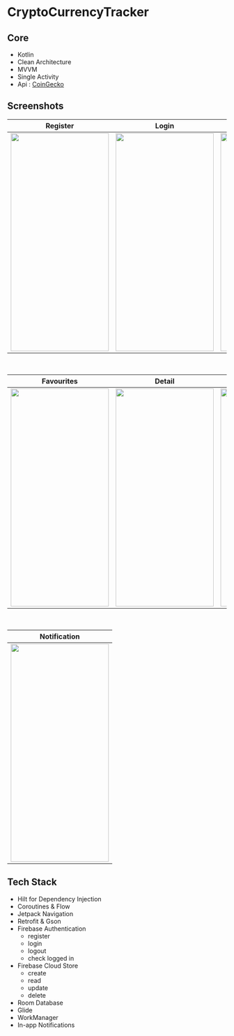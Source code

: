 # CryptoCurrencyTracker


## Core

- Kotlin 
- Clean Architecture
- MVVM
- Single Activity
- Api : [CoinGecko](https://www.coingecko.com/en/api/documentation)

## Screenshots

| Register | Login | Home |
| ------ | ---- | ------ |
|<img src="https://github.com/abdulkadirgun/CryptoCurrencyTracker/assets/88149786/ca30d1f1-4814-447d-b744-d89e2312c27e" width="225" height="500"/>|<img src="https://github.com/abdulkadirgun/CryptoCurrencyTracker/assets/88149786/6d183017-5fe4-4255-9d13-7136d4a75c91" width="225" height="500"/>|<img src="https://github.com/abdulkadirgun/CryptoCurrencyTracker/assets/88149786/082e5f5c-dda6-4e77-b258-71b3220ab32a" width="225" height="500"/>|

</br>

| Favourites | Detail | Search |
| --- | ------- | ------- |
|<img src="https://github.com/abdulkadirgun/CryptoCurrencyTracker/assets/88149786/2397b073-607f-46f1-a63f-321f1fca21a2" width="225" height="500"/>|<img src="https://github.com/abdulkadirgun/CryptoCurrencyTracker/assets/88149786/631ff5b9-480c-410b-a7c6-9ce37e490805" width="225" height="500"/>|<img src="https://github.com/abdulkadirgun/CryptoCurrencyTracker/assets/88149786/1aa87807-6880-4ed1-b346-6f6017212c3f" width="225" height="500"/>|

</br>

| Notification |
| ------------ |
|<img src="https://github.com/abdulkadirgun/CryptoCurrencyTracker/assets/88149786/0b3ed317-710c-47d9-84e7-be149b474e3d" width="225" height="500"/>|


## Tech Stack
- Hilt for Dependency Injection
- Coroutines & Flow
- Jetpack Navigation
- Retrofit & Gson
- Firebase Authentication
  - register
  - login
  - logout
  - check logged in
- Firebase Cloud Store
  - create
  - read
  - update
  - delete
- Room Database
- Glide
- WorkManager
- In-app Notifications

